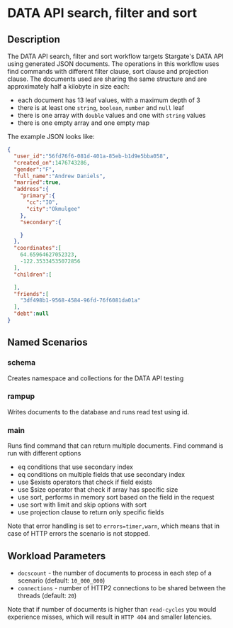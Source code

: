 # DATA API search, filter and sort

## Description

The DATA API search, filter and sort workflow targets Stargate's DATA API using generated JSON documents.
The operations in this workflow uses find commands with different filter clause, sort clause and projection clause.
The documents used are sharing the same structure and are approximately half a kilobyte in size each:

* each document has 13 leaf values, with a maximum depth of 3
* there is at least one `string`, `boolean`, `number` and `null` leaf
* there is one array with `double` values and one with `string` values
* there is one empty array and one empty map

The example JSON looks like:

```json
{
  "user_id":"56fd76f6-081d-401a-85eb-b1d9e5bba058",
  "created_on":1476743286,
  "gender":"F",
  "full_name":"Andrew Daniels",
  "married":true,
  "address":{
    "primary":{
      "cc":"IO",
      "city":"Okmulgee"
    },
    "secondary":{

    }
  },
  "coordinates":[
    64.65964627052323,
    -122.35334535072856
  ],
  "children":[

  ],
  "friends":[
    "3df498b1-9568-4584-96fd-76f6081da01a"
  ],
  "debt":null
}
```

## Named Scenarios

### schema

Creates namespace and collections for the DATA API testing

### rampup

Writes documents to the database and runs read test using id.

### main

Runs find command that can return multiple documents. Find command is run with different options
* eq conditions that use secondary index
* eq conditions on multiple fields that use secondary index
* use $exists operators that check if field exists
* use $size operator that check if array has specific size
* use sort, performs in memory sort based on the field in the request
* use sort with limit and skip options with sort
* use projection clause to return only specific fields


Note that error handling is set to `errors=timer,warn`, which means that in case of HTTP errors the scenario is not stopped.

## Workload Parameters

- `docscount` - the number of documents to process in each step of a scenario (default: `10_000_000`)
- `connections` - number of HTTP2 connections to be shared between the threads (default: `20`)

Note that if number of documents is higher than `read-cycles` you would experience misses, which will result in `HTTP 404` and smaller latencies.


